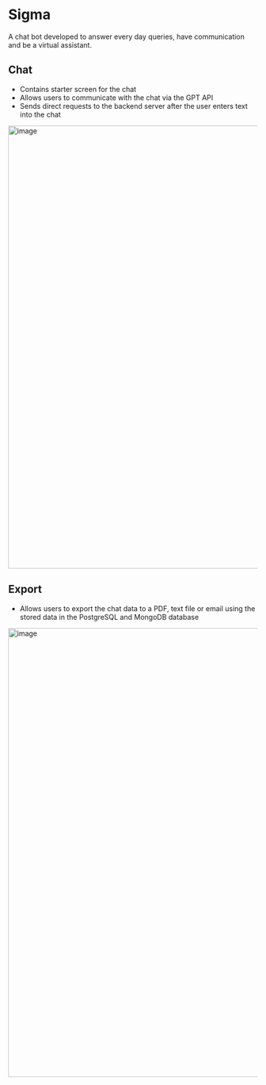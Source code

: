 # Sigma

A chat bot developed to answer every day queries, have communication and be a virtual assistant.

## Chat

-	Contains starter screen for the chat
-	Allows users to communicate with the chat via the GPT API
-	Sends direct requests to the backend server after the user enters text into the chat

<img width="893" alt="image" src="https://github.com/tahmid-saj/chat-sigma/assets/64264899/c25f9525-2f71-4315-969d-7b652bc19d31">

## Export

-	Allows users to export the chat data to a PDF, text file or email using the stored data in the PostgreSQL and MongoDB database

<img width="905" alt="image" src="https://github.com/tahmid-saj/chat-sigma/assets/64264899/61814b5d-e357-49ba-b0d7-7f56f3f97468">


